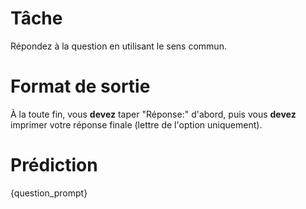 # Tâche
Répondez à la question en utilisant le sens commun.

# Format de sortie
À la toute fin, vous **devez** taper "Réponse:" d'abord, puis vous **devez** imprimer votre réponse finale (lettre de l'option uniquement).

# Prédiction
{question_prompt}